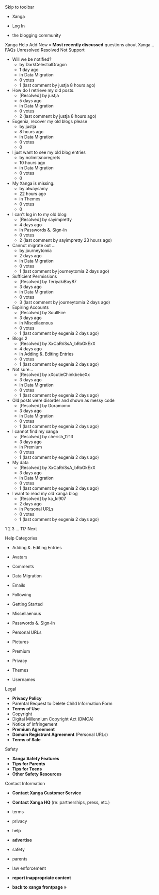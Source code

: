 Skip to toolbar

*   Xanga

*   Log In

*   the blogging community

Xanga Help Add New » **Most recently discussed** questions about Xanga… FAQs Unresolved Resolved Not Support

*   Will we be notified?
    *   by DarkCelestialDragon
    *   1 day ago
    *   in Data Migration
    *   0 votes
    *   1 (last comment by justja 8 hours ago)
*   How do I retrieve my old posts.
    *   \[Resolved\] by justja
    *   5 days ago
    *   in Data Migration
    *   0 votes
    *   2 (last comment by justja 8 hours ago)
*   Eugenia, recover my old blogs please
    *   by justja
    *   8 hours ago
    *   in Data Migration
    *   0 votes
    *   0
*   I just want to see my old blog entries
    *   by nolimitsnoregrets
    *   10 hours ago
    *   in Data Migration
    *   0 votes
    *   0
*   My Xanga is missing.
    *   by alwaysamy
    *   22 hours ago
    *   in Themes
    *   0 votes
    *   0
*   I can't log in to my old blog
    *   \[Resolved\] by sayimpretty
    *   4 days ago
    *   in Passwords &. Sign-In
    *   0 votes
    *   2 (last comment by sayimpretty 23 hours ago)
*   Cannot migrate out ...
    *   by journeytomia
    *   2 days ago
    *   in Data Migration
    *   0 votes
    *   1 (last comment by journeytomia 2 days ago)
*   Sufficient Permissions
    *   \[Resolved\] by TeriyakiBoy87
    *   3 days ago
    *   in Data Migration
    *   0 votes
    *   3 (last comment by journeytomia 2 days ago)
*   Expiring Accounts
    *   \[Resolved\] by SoullFire
    *   3 days ago
    *   in Miscellaenous
    *   0 votes
    *   1 (last comment by eugenia 2 days ago)
*   Blogs 2
    *   \[Resolved\] by XxCaRriSsA\_bRoOkExX
    *   4 days ago
    *   in Adding &. Editing Entries
    *   0 votes
    *   1 (last comment by eugenia 2 days ago)
*   Not sure...
    *   \[Resolved\] by xXcutieChinkbebeXx
    *   3 days ago
    *   in Data Migration
    *   0 votes
    *   1 (last comment by eugenia 2 days ago)
*   Old posts were disorder and shown as messy code
    *   \[Resolved\] by Doramomo
    *   3 days ago
    *   in Data Migration
    *   0 votes
    *   1 (last comment by eugenia 2 days ago)
*   I cannot find my xanga
    *   \[Resolved\] by cherish\_1213
    *   3 days ago
    *   in Premium
    *   0 votes
    *   1 (last comment by eugenia 2 days ago)
*   My data
    *   \[Resolved\] by XxCaRriSsA\_bRoOkExX
    *   3 days ago
    *   in Data Migration
    *   0 votes
    *   1 (last comment by eugenia 2 days ago)
*   I want to read my old xanga blog
    *   \[Resolved\] by ka\_ki907
    *   2 days ago
    *   in Personal URLs
    *   0 votes
    *   1 (last comment by eugenia 2 days ago)

1 2 3 ... 117 Next

Help Categories

*   Adding &. Editing Entries
*   Avatars
*   Comments
*   Data Migration
*   Emails
*   Following
*   Getting Started
*   Miscellaenous

*   Passwords &. Sign-In
*   Personal URLs
*   Pictures
*   Premium
*   Privacy
*   Themes
*   Usernames

Legal

*   **Privacy Policy**
*   Parental Request to Delete Child Information Form
*   **Terms of Use**
*   Copyright
*   Digital Millennium Copyright Act (DMCA)
*   Notice of Infringement
*   **Premium Agreement**
*   **Domain Registrant Agreement** (Personal URLs)
*   **Terms of Sale**

Safety

*   **Xanga Safety Features**
*   **Tips for Parents**
*   **Tips for Teens**
*   **Other Safety Resources**

Contact Information

*   **Contact Xanga Customer Service**
*   **Contact Xanga HQ** (re: partnerships, press, etc.)

*   terms
*   privacy
*   help
*   **advertise**

*   safety
*   parents
*   law enforcement
*   **report inappropriate content**

*   **back to xanga frontpage »**